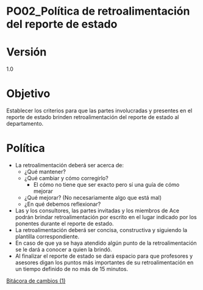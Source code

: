 # PO02_Política de retroalimentación del reporte de estado

# Versión

1.0

# Objetivo

Establecer los criterios para que las partes involucradas y presentes en el reporte de estado brinden retroalimentación del reporte de estado al departamento.

# Política

- La retroalimentación deberá ser acerca de:
    - ¿Qué mantener?
    - ¿Qué cambiar y cómo corregirlo?
        - El cómo no tiene que ser exacto pero sí una guía de cómo mejorar
    - ¿Qué mejorar? (No necesariamente algo que está mal)
    - ¿En qué debemos reflexionar?
- Las y los consultores, las partes invitadas y los miembros de Ace podrán brindar retroalimentación por escrito en el lugar indicado por los ponentes durante el reporte de estado.
- La retroalimentación deberá ser concisa, constructiva y siguiendo la plantilla correspondiente.
- En caso de que ya se haya atendido algún punto de la retroalimentación se le dará a conocer a quien la brindó.
- Al finalizar el reporte de estado se dará espacio para que profesores y asesores digan los puntos más importantes de su retroalimentación en un tiempo definido de no más de 15 minutos.

[Bitácora de cambios (1)](PO02_Poli%CC%81tica%20de%20retroalimentacio%CC%81n%20del%20reporte%20d%20b4d2c30e9fef4ac4867fe7d63ac4e915/Bita%CC%81cora%20de%20cambios%20(1)%209e32e88131ae44918ceb2e14082a300a.csv)